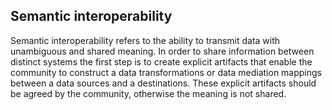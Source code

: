 ## Semantic interoperability
Semantic interoperability refers to the ability to transmit data with unambiguous and shared meaning. In order to share information between distinct systems the first step is to create explicit artifacts that enable the community to construct a data transformations or data mediation mappings between a data sources and a destinations. These explicit artifacts should be agreed by the community, otherwise the meaning is not shared.
